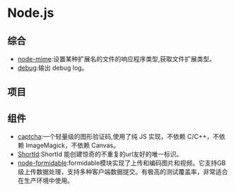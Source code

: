 # Node.js

## 综合
- [node-mime](https://github.com/broofa/node-mime):设置某种扩展名的文件的响应程序类型,获取文件扩展类型。
- [debug](https://github.com/visionmedia/debug):输出 debug log。

## 项目

## 组件
- [captcha](https://github.com/trekjs/captcha):一个轻量级的图形验证码,使用了纯 JS 实现，不依赖 C/C++，不依赖 ImageMagick，不依赖 Canvas。
- [ShortId](https://github.com/dylang/shortid):ShortId 能创建惊奇的不重复的url友好的唯一标识。  
- [node-formidable](https://github.com/felixge/node-formidable):formidable模块实现了上传和编码图片和视频。它支持GB级上传数据处理，支持多种客户端数据提交。有极高的测试覆盖率，非常适合在生产环境中使用。


